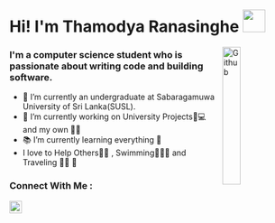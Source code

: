 # Hi! I'm Thamodya Ranasinghe <img src="https://raw.githubusercontent.com/iampavangandhi/iampavangandhi/master/gifs/Hi.gif" height="40px" width="40px"></h2>


<!--
**thamo2020/thamo2020** is a ✨ _special_ ✨ repository because its `README.md` (this file) appears on your GitHub profile.

Here are some ideas to get you started:

- 🔭 I’m currently working on ...
- 🌱 I’m currently learning ...
- 👯 I’m looking to collaborate on ...
- 🤔 I’m looking for help with ...
- 💬 Ask me about ...
- 📫 How to reach me: ...
- 😄 Pronouns: ...
- ⚡ Fun fact: ...👋
-->
<img width="25%" align="right" alt="Github" src="https://media.giphy.com/media/ieyl9zmCjO4b4t6qoY/giphy.gif" />

### I'm a computer science student who is passionate about writing code and building software.

- 🔭 I’m currently an undergraduate at Sabaragamuwa University of Sri Lanka(SUSL).
- 🌱 I’m currently working on University Projects👧💻 and my own 👧🤝
- 📚 I’m currently learning everything 🤣
-  I love to Help Others👫🏻 , Swimming🤽🏻‍♂️ and Traveling 🧗🏻 🤩
 


### Connect With Me :
[<img align="left" alt="ThamodyaRanasinghe | LinkedIn" width="22px" src="https://cdn.jsdelivr.net/npm/simple-icons@v3/icons/linkedin.svg" />][linkedin]

<br />

[linkedin]: https://www.linkedin.com/in/thamodya-ranasinghe-659032181/
